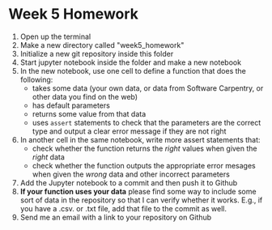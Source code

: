 # Week 5 Homework
1. Open up the terminal
2. Make a new directory called "week5_homework"
3. Initialize a new git repository inside this folder
4. Start jupyter notebook inside the folder and make a new notebook
5. In the new notebook, use one cell to define a function that does the following:
	* takes some data (your own data, or data from Software Carpentry, or other data you find on the web)
	* has default parameters
	* returns some value from that data
	* uses `assert` statements to check that the parameters are the correct type and output a clear error message if they are not right
6. In another cell in the same notebook, write more assert statements that:
	* check whether the function returns the *right* values when given the *right* data
	* check whether the function outputs the appropriate error mesages when given the *wrong* data and other incorrect parameters
7. Add the Jupyter notebook to a commit and then push it to Github
8. **If your function uses your data** please find some way to include some sort of data in the repository so that I can verify whether it works. E.g., if you have a .csv. or .txt file, add that file to the commit as well.
9. Send me an email with a link to your repository on Github